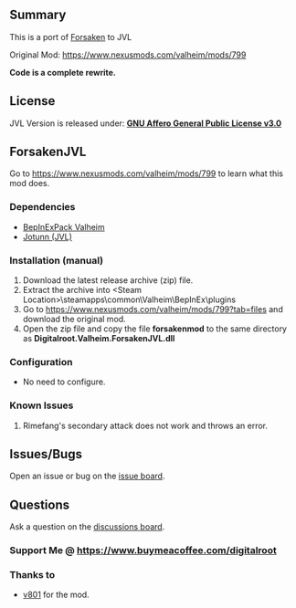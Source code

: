 ## Summary
This is a port of <a href="https://www.nexusmods.com/valheim/mods/799">Forsaken</a> to JVL   
 
Original Mod: https://www.nexusmods.com/valheim/mods/799   

**Code is a complete rewrite.**

## License
JVL Version is released under: [**GNU Affero General Public License v3.0**](https://github.com/Digitalroot-Valheim/Digitalroot.Valheim.ForsakenJVL/blob/main/LICENSE)

## ForsakenJVL
Go to https://www.nexusmods.com/valheim/mods/799﻿ to learn what this mod does.

### Dependencies
- <a href="https://valheim.thunderstore.io/package/denikson/BepInExPack_Valheim/"  target="_blank">BepInExPack Valheim</a>
- <a href="https://github.com/Valheim-Modding/Jotunn" target="_blank">Jotunn (JVL)</a>

### Installation (manual)
1. Download the latest release archive (zip) file.
1. Extract the archive into &lt;Steam Location&gt;\steamapps\common\Valheim\BepInEx\plugins
1. Go to https://www.nexusmods.com/valheim/mods/799?tab=files﻿ and download the original mod.
1. Open the zip file and copy the file **forsakenmod** to the same directory as **Digitalroot.Valheim.ForsakenJVL.dll**

### Configuration 
- No need to configure.

### Known Issues
1. Rimefang's secondary attack does not work and throws an error.

## Issues/Bugs
Open an issue or bug on the [issue board﻿﻿](https://github.com/Digitalroot-Valheim/Digitalroot.Valheim.ForsakenJVL/issues).

## Questions
Ask a question on the [discussions board﻿﻿](https://github.com/Digitalroot-Valheim/Digitalroot.Valheim.ForsakenJVL/discussions).

### Support Me @ https://www.buymeacoffee.com/digitalroot

### Thanks to 
- <a href="https://www.nexusmods.com/valheim/users/1082594" target="_blank">v801</a>  for the mod.

